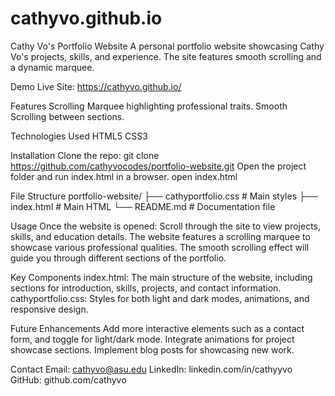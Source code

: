 # cathyvo.github.io

Cathy Vo's Portfolio Website
A personal portfolio website showcasing Cathy Vo's projects, skills, and experience. The site features smooth scrolling and a dynamic marquee.

Demo
Live Site: https://cathyvo.github.io/ 

Features
  Scrolling Marquee highlighting professional traits.
  Smooth Scrolling between sections.

Technologies Used
  HTML5
  CSS3

Installation
Clone the repo:
  git clone https://github.com/cathyvocodes/portfolio-website.git
Open the project folder and run index.html in a browser.
  open index.html

File Structure
portfolio-website/
  ├── cathyportfolio.css  # Main styles
  ├── index.html          # Main HTML
  └── README.md           # Documentation file

Usage
  Once the website is opened:
  Scroll through the site to view projects, skills, and education details.
  The website features a scrolling marquee to showcase various professional qualities.
  The smooth scrolling effect will guide you through different sections of the portfolio.

Key Components
  index.html: The main structure of the website, including sections for introduction,           skills, projects, and contact information.
  cathyportfolio.css: Styles for both light and dark modes, animations, and responsive          design.

Future Enhancements
  Add more interactive elements such as a contact form, and toggle for light/dark mode.
  Integrate animations for project showcase sections.
  Implement blog posts for showcasing new work.

Contact
  Email: cathyvo@asu.edu
  LinkedIn: linkedin.com/in/cathyyvo
  GitHub: github.com/cathyvo
